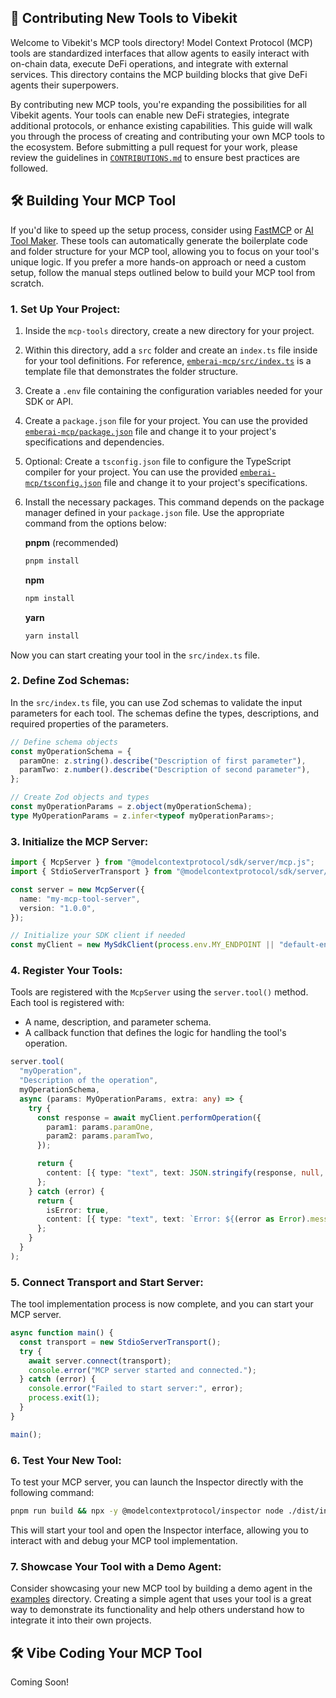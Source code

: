 ## 🧩 Contributing New Tools to Vibekit

Welcome to Vibekit's MCP tools directory! Model Context Protocol (MCP) tools are standardized interfaces that allow agents to easily interact with on-chain data, execute DeFi operations, and integrate with external services. This directory contains the MCP building blocks that give DeFi agents their superpowers.

By contributing new MCP tools, you're expanding the possibilities for all Vibekit agents. Your tools can enable new DeFi strategies, integrate additional protocols, or enhance existing capabilities. This guide will walk you through the process of creating and contributing your own MCP tools to the ecosystem. Before submitting a pull request for your work, please review the guidelines in [`CONTRIBUTIONS.md`](https://github.com/EmberAGI/arbitrum-vibekit/blob/main/CONTRIBUTIONS.md) to ensure best practices are followed.

## 🛠️ Building Your MCP Tool

If you'd like to speed up the setup process, consider using [FastMCP](https://github.com/punkpeye/fastmcp/) or [AI Tool Maker](https://github.com/nihaocami/ai-tool-maker). These tools can automatically generate the boilerplate code and folder structure for your MCP tool, allowing you to focus on your tool's unique logic. If you prefer a more hands-on approach or need a custom setup, follow the manual steps outlined below to build your MCP tool from scratch.

### 1. Set Up Your Project:

1. Inside the `mcp-tools` directory, create a new directory for your project.

2. Within this directory, add a `src` folder and create an `index.ts` file inside for your tool definitions. For reference, [`emberai-mcp/src/index.ts`](https://github.com/EmberAGI/arbitrum-vibekit/blob/main/typescript/lib/mcp-tools/emberai-mcp/src/index.ts) is a template file that demonstrates the folder structure.

3. Create a `.env` file containing the configuration variables needed for your SDK or API.

4. Create a `package.json` file for your project. You can use the provided [`emberai-mcp/package.json`](https://github.com/EmberAGI/arbitrum-vibekit/blob/main/typescript/lib/mcp-tools/emberai-mcp/package.json) file and change it to your project's specifications and dependencies.

5. Optional: Create a `tsconfig.json` file to configure the TypeScript compiler for your project. You can use the provided [`emberai-mcp/tsconfig.json`](https://github.com/EmberAGI/arbitrum-vibekit/blob/main/typescript/lib/mcp-tools/emberai-mcp/tsconfig.json) file and change it to your project's specifications.

6. Install the necessary packages. This command depends on the package manager defined in your `package.json` file. Use the appropriate command from the options below:

   **pnpm** (recommended)

   ```bash
   pnpm install
   ```

   **npm**

   ```bash
   npm install
   ```

   **yarn**

   ```bash
   yarn install
   ```

Now you can start creating your tool in the `src/index.ts` file.

### 2. Define Zod Schemas:

In the `src/index.ts` file, you can use Zod schemas to validate the input parameters for each tool. The schemas define the types, descriptions, and required properties of the parameters.

```typescript
// Define schema objects
const myOperationSchema = {
  paramOne: z.string().describe("Description of first parameter"),
  paramTwo: z.number().describe("Description of second parameter"),
};

// Create Zod objects and types
const myOperationParams = z.object(myOperationSchema);
type MyOperationParams = z.infer<typeof myOperationParams>;
```

### 3. Initialize the MCP Server:

```typescript
import { McpServer } from "@modelcontextprotocol/sdk/server/mcp.js";
import { StdioServerTransport } from "@modelcontextprotocol/sdk/server/stdio.js";

const server = new McpServer({
  name: "my-mcp-tool-server",
  version: "1.0.0",
});

// Initialize your SDK client if needed
const myClient = new MySdkClient(process.env.MY_ENDPOINT || "default-endpoint");
```

### 4. Register Your Tools:

Tools are registered with the `McpServer` using the `server.tool()` method. Each tool is registered with:

- A name, description, and parameter schema.
- A callback function that defines the logic for handling the tool's operation.

```typescript
server.tool(
  "myOperation",
  "Description of the operation",
  myOperationSchema,
  async (params: MyOperationParams, extra: any) => {
    try {
      const response = await myClient.performOperation({
        param1: params.paramOne,
        param2: params.paramTwo,
      });

      return {
        content: [{ type: "text", text: JSON.stringify(response, null, 2) }],
      };
    } catch (error) {
      return {
        isError: true,
        content: [{ type: "text", text: `Error: ${(error as Error).message}` }],
      };
    }
  }
);
```

### 5. Connect Transport and Start Server:

The tool implementation process is now complete, and you can start your MCP server.

```typescript
async function main() {
  const transport = new StdioServerTransport();
  try {
    await server.connect(transport);
    console.error("MCP server started and connected.");
  } catch (error) {
    console.error("Failed to start server:", error);
    process.exit(1);
  }
}

main();
```

### 6. Test Your New Tool:

To test your MCP server, you can launch the Inspector directly with the following command:

```bash
pnpm run build && npx -y @modelcontextprotocol/inspector node ./dist/index.js
```

This will start your tool and open the Inspector interface, allowing you to interact with and debug your MCP tool implementation.

### 7. Showcase Your Tool with a Demo Agent:

Consider showcasing your new MCP tool by building a demo agent in the [examples](https://github.com/EmberAGI/arbitrum-vibekit/tree/main/typescript/examples) directory. Creating a simple agent that uses your tool is a great way to demonstrate its functionality and help others understand how to integrate it into their own projects.

## 🛠️ Vibe Coding Your MCP Tool

Coming Soon!
